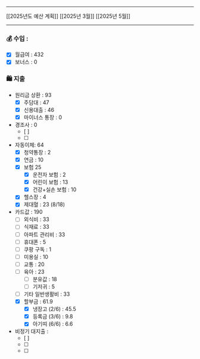 ***
[[2025년도 예산 계획]]
[[2025년 3월]]
[[2025년 5월]]
***
### 💰 수입 : 
- [x] 월급여 : 432
- [x] 보너스 : 0

### 🛍 지출 
-  원리금 상환 : 93
	- [x] 주담대 : 47
	- [x] 신용대출 : 46
	- [x] 마이너스 통장 : 0
- 경조사 : 0
	- [ ] 
	- [ ] 
- 자동이체: 64
	- [x] 청약통장 : 2
	- [x] 연금 : 10
	- [x] 보험 25
		- [x] 운전자 보험 : 2
		- [x] 어린이 보험 : 13
		- [x] 건강+실손 보험 : 10
	- [x] 헬스장 : 4
	- [x] 제대혈 : 23 (8/18)
- 카드값 : 190
	- [ ] 외식비 : 33
	- [ ] 식재료 : 33
	- [ ] 아파트 관리비 : 33
	- [ ] 휴대폰 : 5
	- [ ] 쿠팡 구독 : 1
	- [ ] 미용실 : 10
	- [ ] 교통 : 20
	- [ ] 육아 : 23
		- [ ] 분유값 : 18
		- [ ] 기저귀 : 5
	- [ ] 기타 일반생활비 : 33
	- [x] 할부금 : 61.9
		- [x] 냉장고 (2/6) : 45.5
		- [x] 등록금 (3/6) : 9.8
		- [x] 아기띠 (6/6) : 6.6
- 비정기 대지출 : 
	- [ ] 
	- [ ] 
	- [ ] 